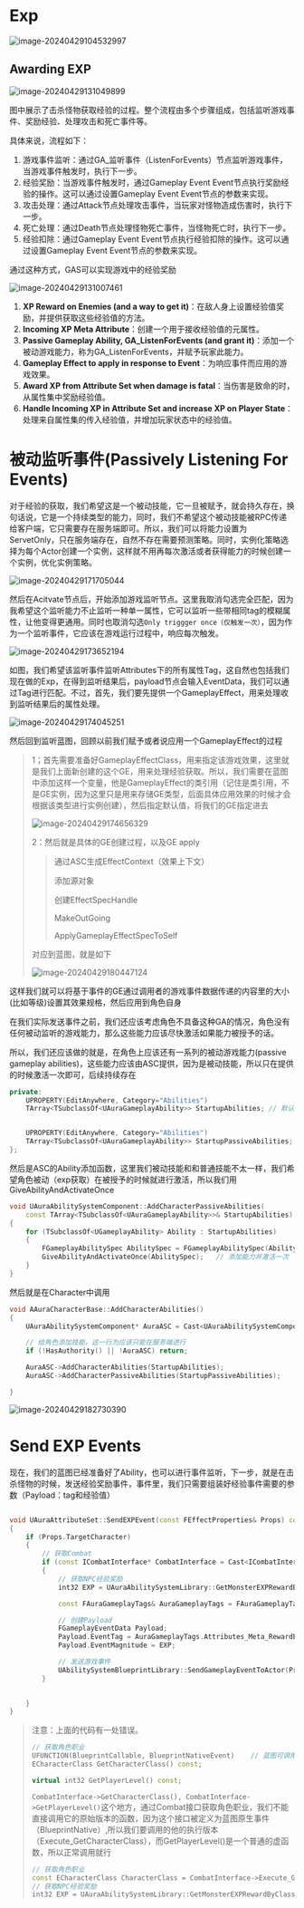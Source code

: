 

# Exp

![image-20240429104532997](.\image-20240429104532997.png)



## Awarding EXP

![image-20240429131049899](.\image-20240429131049899.png)

图中展示了击杀怪物获取经验的过程。整个流程由多个步骤组成，包括监听游戏事件、奖励经验、处理攻击和死亡事件等。

具体来说，流程如下：

1. 游戏事件监听：通过GA_监听事件（ListenForEvents）节点监听游戏事件，当游戏事件触发时，执行下一步。
2. 经验奖励：当游戏事件触发时，通过Gameplay Event Event节点执行奖励经验的操作。这可以通过设置Gameplay Event Event节点的参数来实现。
3. 攻击处理：通过Attack节点处理攻击事件，当玩家对怪物造成伤害时，执行下一步。
4. 死亡处理：通过Death节点处理怪物死亡事件，当怪物死亡时，执行下一步。
5. 经验扣除：通过Gameplay Event Event节点执行经验扣除的操作。这可以通过设置Gameplay Event Event节点的参数来实现。

通过这种方式，GAS可以实现游戏中的经验奖励

![image-20240429131007461](.\image-20240429131007461.png)



1. **XP Reward on Enemies (and a way to get it)**：在敌人身上设置经验值奖励，并提供获取这些经验值的方法。
2. **Incoming XP Meta Attribute**：创建一个用于接收经验值的元属性。
3. **Passive Gameplay Ability, GA_ListenForEvents (and grant it)**：添加一个被动游戏能力，称为GA_ListenForEvents，并赋予玩家此能力。
4. **Gameplay Effect to apply in response to Event**：为响应事件而应用的游戏效果。
5. **Award XP from Attribute Set when damage is fatal**：当伤害是致命的时，从属性集中奖励经验值。
6. **Handle Incoming XP in Attribute Set and increase XP on Player State**：处理来自属性集的传入经验值，并增加玩家状态中的经验值。



# 被动监听事件(Passively Listening For Events)

对于经验的获取，我们希望这是一个被动技能，它一旦被赋予，就会持久存在，换句话说，它是一个持续类型的能力，同时，我们不希望这个被动技能被RPC传递给客户端，它只需要存在服务端即可。所以，我们可以将能力设置为ServetOnly，只在服务端存在，自然不存在需要预测策略。同时，实例化策略选择为每个Actor创建一个实例，这样就不用再每次激活或者获得能力的时候创建一个实例，优化实例策略。

![image-20240429171705044](.\image-20240429171705044.png)

然后在Acitvate节点后，开始添加游戏监听节点。这里我取消勾选完全匹配，因为我希望这个监听能力不止监听一种单一属性，它可以监听一些带相同tag的模糊属性，让他变得更通用。同时也取消勾选`Only triggger once（仅触发一次）`，因为作为一个监听事件，它应该在游戏运行过程中，响应每次触发。

![image-20240429173652194](.\image-20240429173652194.png)

如图，我们希望该监听事件监听Attributes下的所有属性Tag，这自然也包括我们现在做的Exp，在得到监听结果后，payload节点会输入EventData，我们可以通过Tag进行匹配。不过，首先，我们要先提供一个GameplayEffect，用来处理收到监听结果后的属性处理。

![image-20240429174045251](.\image-20240429174045251.png)

然后回到监听蓝图，回顾以前我们赋予或者说应用一个GameplayEffect的过程

> 1；首先需要准备好GameplayEffectClass，用来指定该游戏效果，这里就是我们上面新创建的这个GE，用来处理经验获取。所以，我们需要在蓝图中添加这样一个变量，他是GameplayEffect的类引用（记住是类引用，不是GE实例，因为这里只是用来存储GE类型，后面具体应用效果的时候才会根据该类型进行实例创建），然后指定默认值，将我们的GE指定进去
>
> ![image-20240429174656329](.\image-20240429174656329.png)
>
> 2：然后就是具体的GE创建过程，以及GE apply
>
> > 通过ASC生成EffectContext（效果上下文）
> >
> > 添加源对象
> >
> > 创建EffectSpecHandle
> >
> > MakeOutGoing
> >
> > ApplyGameplayEffectSpecToSelf
>
> 对应到蓝图，就是如下
>
> ![image-20240429180447124](.\image-20240429180447124.png)

这样我们就可以将基于事件的GE通过调用者的游戏事件数据传递的内容里的大小(比如等级)设置其效果规格，然后应用到角色自身

在我们实际发送事件之前，我们还应该考虑角色不具备这种GA的情况，角色没有任何被动监听的游戏能力，那么这些能力应该尽快激活如果能力被授予的话。

所以，我们还应该做的就是，在角色上应该还有一系列的被动游戏能力(passive gameplay abilities)，这些能力应该由ASC提供，因为是被动技能，所以只在提供的时候激活一次即可，后续持续存在

```c++
private:
	UPROPERTY(EditAnywhere, Category="Abilities")
	TArray<TSubclassOf<UAuraGameplayAbility>> StartupAbilities;	// 默认能力


	UPROPERTY(EditAnywhere, Category="Abilities")
	TArray<TSubclassOf<UAuraGameplayAbility>> StartupPassiveAbilities;	// 默认被动能力
};
```

然后是ASC的Ability添加函数，这里我们被动技能和和普通技能不太一样，我们希望角色被动（exp获取）在被授予的时候就进行激活，所以我们用GiveAbilityAndActivateOnce

```c++
void UAuraAbilitySystemComponent::AddCharacterPassiveAbilities(
	const TArray<TSubclassOf<UAuraGameplayAbility>>& StartupAbilities)
{
	for (TSubclassOf<UGameplayAbility> Ability : StartupAbilities)
	{
		FGameplayAbilitySpec AbilitySpec = FGameplayAbilitySpec(Ability.GetDefaultObject(), 1);
		GiveAbilityAndActivateOnce(AbilitySpec);   // 添加能力并激活一次
	}
}
```

然后就是在Character中调用

```c++
void AAuraCharacterBase::AddCharacterAbilities()
{
	UAuraAbilitySystemComponent* AuraASC = Cast<UAuraAbilitySystemComponent>(GetAbilitySystemComponent());

	// 给角色添加技能，这一行为应该只能在服务端进行
	if (!HasAuthority() || !AuraASC) return;

	AuraASC->AddCharacterAbilities(StartupAbilities);
	AuraASC->AddCharacterPassiveAbilities(StartupPassiveAbilities);

}
```

![image-20240429182730390](.\image-20240429182730390.png)



# Send EXP Events

现在，我们的蓝图已经准备好了Ability，也可以进行事件监听，下一步，就是在击杀怪物的时候，发送经验奖励事件，事件里，我们只需要组装好经验事件需要的参数（Payload：tag和经验值）

```c++

void UAuraAttributeSet::SendEXPEvent(const FEffectProperties& Props) const
{
	if (Props.TargetCharacter)
	{
		// 获取Combat
		if (const ICombatInterface* CombatInterface = Cast<ICombatInterface>(Props.TargetCharacter))
		{
			// 获取NPC经验奖励
			int32 EXP = UAuraAbilitySystemLibrary::GetMonsterEXPRewardByClassAndLv(this, CombatInterface->GetCharacterClass(), CombatInterface->GetPlayerLevel());

			const FAuraGameplayTags& AuraGameplayTags = FAuraGameplayTags::Get();	// 获取标签

			// 创建Payload
			FGameplayEventData Payload;
			Payload.EventTag = AuraGameplayTags.Attributes_Meta_RewardExperience;
			Payload.EventMagnitude = EXP;

			// 发送游戏事件
			UAbilitySystemBlueprintLibrary::SendGameplayEventToActor(Props.SourceCharacter, AuraGameplayTags.Attributes_Meta_RewardExperience, Payload);
		}

	
	}
}
```

> 注意：上面的代码有一处错误。
>
> ```c++
> // 获取角色职业
> UFUNCTION(BlueprintCallable, BlueprintNativeEvent)	// 蓝图可调用，蓝图原生事件
> ECharacterClass GetCharacterClass() const;
> 
> virtual int32 GetPlayerLevel() const;
> ```
>
> `CombatInterface->GetCharacterClass(), CombatInterface->GetPlayerLevel()`这个地方，通过Combat接口获取角色职业，我们不能直接调用它的原始版本的函数，因为这个接口被定义为蓝图原生事件（BlueprintNative）,所以我们要调用的他的执行版本（Execute_GetCharacterClass），而GetPlayerLevel()是一个普通的虚函数，所以正常调用就行
>
> ```c++
> // 获取角色职业
> const ECharacterClass CharacterClass = CombatInterface->Execute_GetCharacterClass(Props.SourceAvatarActor);
> // 获取NPC经验奖励
> int32 EXP = UAuraAbilitySystemLibrary::GetMonsterEXPRewardByClassAndLv(this, CharacterClass, CombatInterface->GetPlayerLevel());
> 
> ```
>
> 